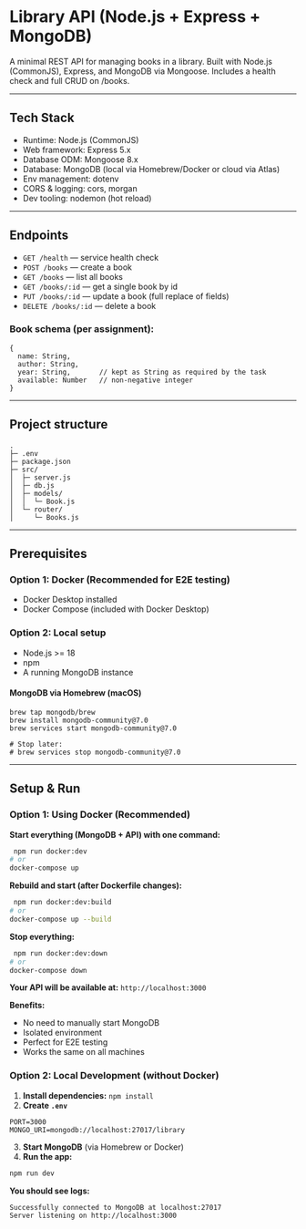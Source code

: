 # Library API (Node.js + Express + MongoDB)

A minimal REST API for managing books in a library. Built with Node.js (CommonJS), Express, and MongoDB via Mongoose. Includes a health check and full CRUD on /books.

---

## Tech Stack
- Runtime: Node.js (CommonJS)
- Web framework: Express 5.x
- Database ODM: Mongoose 8.x
- Database: MongoDB (local via Homebrew/Docker or cloud via Atlas)
- Env management: dotenv 
- CORS & logging: cors, morgan 
- Dev tooling: nodemon (hot reload)

---

## Endpoints
- `GET /health` — service health check 
- `POST /books` — create a book 
- `GET /books` — list all books 
- `GET /books/:id` — get a single book by id 
- `PUT /books/:id` — update a book (full replace of fields)
- `DELETE /books/:id` — delete a book

### Book schema (per assignment):
```
{
  name: String,
  author: String,
  year: String,       // kept as String as required by the task
  available: Number   // non-negative integer
}
```

--- 

## Project structure
```
.
├─ .env
├─ package.json
├─ src/
│  ├─ server.js
│  ├─ db.js
│  ├─ models/
│  │  └─ Book.js
│  └─ router/
│     └─ Books.js
```

---

## Prerequisites

### Option 1: Docker (Recommended for E2E testing)
- Docker Desktop installed
- Docker Compose (included with Docker Desktop)

### Option 2: Local setup
- Node.js >= 18
- npm
- A running MongoDB instance

#### MongoDB via Homebrew (macOS)
```
brew tap mongodb/brew
brew install mongodb-community@7.0
brew services start mongodb-community@7.0

# Stop later:
# brew services stop mongodb-community@7.0
```

---

## Setup & Run

### Option 1: Using Docker (Recommended)
**Start everything (MongoDB + API) with one command:**
```bash
 npm run docker:dev
# or
docker-compose up
```

**Rebuild and start (after Dockerfile changes):**
```bash
 npm run docker:dev:build
# or
docker-compose up --build
```

**Stop everything:**
```bash
 npm run docker:dev:down 
# or
docker-compose down
```

**Your API will be available at:** `http://localhost:3000`

**Benefits:**
- No need to manually start MongoDB
- Isolated environment
- Perfect for E2E testing
- Works the same on all machines

### Option 2: Local Development (without Docker)
1. **Install dependencies:** `npm install`
2. **Create `.env`**
```
PORT=3000
MONGO_URI=mongodb://localhost:27017/library
```
3. **Start MongoDB** (via Homebrew or Docker)
4. **Run the app:**
```bash
npm run dev
```

**You should see logs:**
```
Successfully connected to MongoDB at localhost:27017
Server listening on http://localhost:3000
```